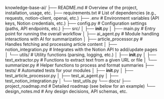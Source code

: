 knowledge-base-ai/
├── README.md                 # Overview of the project, installation, usage, etc.
├── requirements.txt          # List of dependencies (e.g., requests, notion-client, openai, etc.)
├── .env                      # Environment variables (API keys, Notion credentials, etc.)
├── config.py                 # Configuration settings (paths, API endpoints, etc.)
├── src/
│   ├── __init__.py
│   ├── main.py               # Entry point for running the overall workflow
│   ├── ai_agent.py           # Module handling interactions with AI for summarization
│   ├── article_processor.py  # Handles fetching and processing article content
│   ├── notion_integration.py # Integrates with the Notion API to add/update pages
│   └── utils/                # Utility functions (parsing, logging, etc.)
│         ├── __init__.py
│         ├── text_extractor.py  # Functions to extract text from a given URL or file
│         └── summarizer.py      # Helper functions to process and format summaries
├── tests/                    # Automated tests for your modules
│   ├── __init__.py
│   ├── test_article_processor.py
│   ├── test_ai_agent.py
│   ├── test_notion_integration.py
│   └── test_utils.py
└── docs/
    ├── project_roadmap.md    # Detailed roadmap (see below for an example)
    └── design_notes.md       # Any design decisions, API schemas, etc.